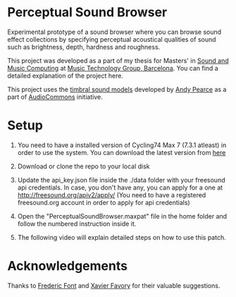 # Perceptual Sound Browser

Experimental prototype of a sound browser where you can browse sound effect collections by specifying perceptual acoustical qualities of sound such as brightness, depth, hardness and roughness.

This project was developed as a part of my thesis for Masters' in [Sound and Music Computing](https://www.upf.edu/en/smc/) at [Music Technology Group, Barcelona](https://www.upf.edu/web/mtg). You can find a detailed explanation of the project here.

This project uses the [timbral sound models](https://github.com/AudioCommons/timbral_models) developed by [Andy Pearce](https://www.surrey.ac.uk/DMM/People/andy_pearce/) as a part of [AudioCommons](http://www.audiocommons.org/) initiative.


# Setup

1. You need to have a installed version of Cycling74 Max 7 (7.3.1 atleast) in order to use the system.
   You can download the latest version from [here](https://cycling74.com/downloads)

2. Download or clone the repo to your local disk

3. Update the api_key.json file inside the ./data folder with your freesound api credentials.
   In case, you don't have any, you can apply for a one at http://freesound.org/apiv2/apply/
   (You need to have a registered freesound.org account in order to apply for api credentials)

4. Open the "PerceptualSoundBrowser.maxpat" file in the home folder and follow the numbered instruction inside it.

5. The following video will explain detailed steps on how to use this patch.



# Acknowledgements

Thanks to [Frederic Font](http://www.dtic.upf.edu/~ffont/) and [Xavier Favory](https://www.linkedin.com/in/xavier-favory-6a3387ab/?ppe=1) for their valuable suggestions.
